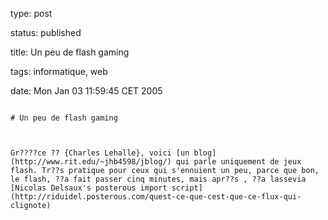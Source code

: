 type: post
status: published
title: Un peu de flash gaming
tags: informatique, web
date: Mon Jan 03 11:59:45 CET 2005
~~~~~~
# Un peu de flash gaming

Gr????ce ?? {Charles Lehalle}, voici [un blog](http://www.rit.edu/~jhb4598/jblog/) qui parle uniquement de jeux flash. Tr??s pratique pour ceux qui s'ennuient un peu, parce que bon, le flash, ??a fait passer cinq minutes, mais apr??s , ??a lassevia [Nicolas Delsaux's posterous import script](http://riduidel.posterous.com/quest-ce-que-cest-que-ce-flux-qui-clignote)
